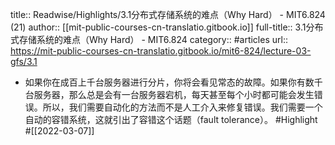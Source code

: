 title:: Readwise/Highlights/3.1分布式存储系统的难点（Why Hard） - MIT6.824 (21)
author:: [[mit-public-courses-cn-translatio.gitbook.io]]
full-title:: 3.1分布式存储系统的难点（Why Hard） - MIT6.824
category:: #articles
url:: https://mit-public-courses-cn-translatio.gitbook.io/mit6-824/lecture-03-gfs/3.1

- 如果你在成百上千台服务器进行分片，你将会看见常态的故障。如果你有数千台服务器，那么总是会有一台服务器宕机，每天甚至每个小时都可能会发生错误。所以，我们需要自动化的方法而不是人工介入来修复错误。我们需要一个自动的容错系统，这就引出了容错这个话题（fault tolerance）。 #Highlight #[[2022-03-07]]